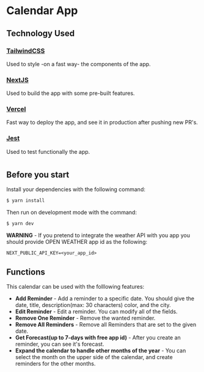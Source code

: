 # Calendar App
## Technology Used

### [TailwindCSS](https://tailwindcss.com/)
Used to style -on a fast way- the components of the app.

### [NextJS](https://nextjs.org/)
Used to build the app with some pre-built features.

### [Vercel](https://vercel.com/home?utm_source=next-site&utm_medium=banner&utm_campaign=next-website)
Fast way to deploy the app, and see it in production after pushing new PR's. 

### [Jest](https://jestjs.io)
Used to test functionally the app.
#

## Before you start
Install your dependencies with the following command: 
```bash
$ yarn install
```
Then run on development mode with the command: 

```bash
$ yarn dev
```

__WARNING__ - If you pretend to integrate the weather API with you app you should provide OPEN WEATHER app id as the following:
```
NEXT_PUBLIC_API_KEY=<your_app_id>
```

## Functions

This calendar can be used with the folllowing features:
- **Add Reminder** - Add a reminder to a specific date. You should give the date, title, description(max: 30 characters) color, and the city.
- **Edit Reminder** - Edit a reminder. You can modify all of the fields.
- **Remove One Reminder** - Remove the wanted reminder.
- **Remove All Reminders** - Remove all Reminders that are set to the given date.
- **Get Forecast(up to 7-days with free app id)** - After you create an reminder, you can see it's forecast.
- **Expand the calendar to handle other months of the year** - You can select the month on the upper side of the calendar, and create reminders for the other months.
#

